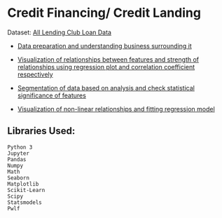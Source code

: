 # Credit Financing/ Credit Landing

Dataset: [All Lending Club Loan Data](https://www.kaggle.com/wordsforthewise/lending-club)

- [Data preparation and understanding business surrounding it](https://github.com/ManjeetGrewal/Finance-and-Statistics/blob/master/Data%20Understanding%20(Credit%20Risk).ipynb) 

- [Visualization of relationships between features and strength of relationships using regression plot and correlation coefficient respectively](https://github.com/ManjeetGrewal/Finance-and-Statistics/blob/master/Relationships%20and%20Correlation.ipynb)

- [Segmentation of data based on analysis and check statistical significance of features](https://github.com/ManjeetGrewal/Finance-and-Statistics/blob/master/Segmentation%20in%20Credit%20Risk%20Modelling.ipynb)

- [Visualization of non-linear relationships and fitting regression model](https://github.com/ManjeetGrewal/Finance-and-Statistics/blob/master/Polynomial%20Regression%20and%20Non-linear%20Relationships.ipynb)

## Libraries Used:
```
Python 3
Jupyter
Pandas
Numpy
Math
Seaborn
Matplotlib
Scikit-Learn
Scipy
Statsmodels
Pwlf
```
